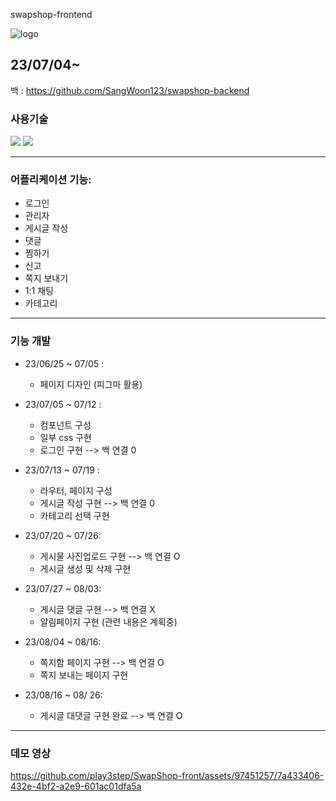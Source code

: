 
swapshop-frontend

![logo](https://github.com/play3step/SwapShop-front/assets/97451257/93b9794a-53dd-4ccc-86ce-07ebc4120993)

23/07/04~
---

백 : https://github.com/SangWoon123/swapshop-backend

<div><h3> 사용기술</h3></div>

<div>
<img src="https://img.shields.io/badge/git-F05032?style=for-the-badge&logo=git&logoColor=white">
<img src="https://img.shields.io/badge/Nuxt.js-00DC82?style=for-the-badge&logo=nuxtdotjs&logoColor=white">

</div>   

---
### 어플리케이션 기능: 
- 로그인
- 관리자
- 게시글 작성
- 댓글
- 찜하기
- 신고
- 쪽지 보내기
- 1:1 채팅
- 카테고리

---
### 기능 개발
- 23/06/25 ~ 07/05 :
    - 페이지 디자인 (피그마 활용)
 
- 23/07/05 ~ 07/12 :
    - 컴포넌트 구성
    - 일부 css 구현
    - 로그인 구현  --> 백 연결 0

- 23/07/13 ~ 07/19 :
    - 라우터, 페이지 구성
    - 게시글 작성 구현  --> 백 연결 0
    - 카테고리 선택 구현
      
- 23/07/20 ~ 07/26: 
    - 게시물 사진업로드 구현 --> 백 연결 O
    - 게시글 생성 및 삭제 구현 

- 23/07/27 ~ 08/03:
    - 게시글 댓글 구현  --> 백 연결 X
    - 알림페이지 구현 (관련 내용은 계획중)
      
- 23/08/04 ~ 08/16:
    - 쪽지함 페이지 구현 --> 백 연결 O
    - 쪽지 보내는 페이지 구현

 - 23/08/16 ~ 08/ 26:
    - 게시글 대댓글 구현 완료 --> 백 연결 O
  
---
### 데모 영상


https://github.com/play3step/SwapShop-front/assets/97451257/7a433406-432e-4bf2-a2e9-601ac01dfa5a

